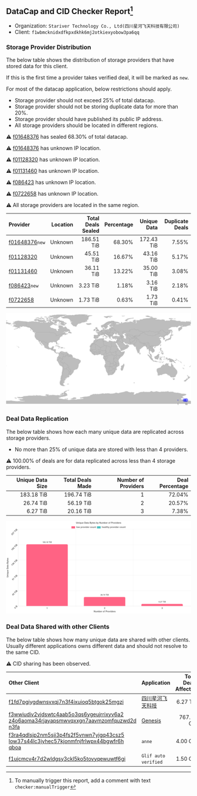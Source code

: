 ## DataCap and CID Checker Report[^1]
 - Organization: `Stariver Technology Co., Ltd(四川星河飞天科技有限公司)`
 - Client: `f1wbmcknidxdfkpxdkhk6mj2otkiexyobow3pa6qq`
### Storage Provider Distribution
The below table shows the distribution of storage providers that have stored data for this client.

If this is the first time a provider takes verified deal, it will be marked as `new`.

For most of the datacap application, below restrictions should apply.
 - Storage provider should not exceed 25% of total datacap.
 - Storage provider should not be storing duplicate data for more than 20%.
 - Storage provider should have published its public IP address.
 - All storage providers should be located in different regions.

⚠️ [f01648376](https://filfox.info/en/address/f01648376) has sealed 68.30% of total datacap.

⚠️ [f01648376](https://filfox.info/en/address/f01648376) has unknown IP location.

⚠️ [f01128320](https://filfox.info/en/address/f01128320) has unknown IP location.

⚠️ [f01131460](https://filfox.info/en/address/f01131460) has unknown IP location.

⚠️ [f086423](https://filfox.info/en/address/f086423) has unknown IP location.

⚠️ [f0722658](https://filfox.info/en/address/f0722658) has unknown IP location.

⚠️ All storage providers are located in the same region.

| Provider                                                    | Location | Total Deals Sealed | Percentage | Unique Data | Duplicate Deals |
| :---------------------------------------------------------- | -------: | -----------------: | ---------: | ----------: | --------------: |
| [f01648376](https://filfox.info/en/address/f01648376)`new`  |  Unknown |         186.51 TiB |     68.30% |  172.43 TiB |           7.55% |
| [f01128320](https://filfox.info/en/address/f01128320)       |  Unknown |          45.51 TiB |     16.67% |   43.16 TiB |           5.17% |
| [f01131460](https://filfox.info/en/address/f01131460)       |  Unknown |          36.11 TiB |     13.22% |   35.00 TiB |           3.08% |
| [f086423](https://filfox.info/en/address/f086423)`new`      |  Unknown |           3.23 TiB |      1.18% |    3.16 TiB |           2.18% |
| [f0722658](https://filfox.info/en/address/f0722658)         |  Unknown |           1.73 TiB |      0.63% |    1.73 TiB |           0.41% |

![Provider Distribution](https://raw.githubusercontent.com/data-preservation-programs/filplus-checker-assets/main/filecoin-project/filecoin-plus-large-datasets/issues/116/1671092519414.png)
### Deal Data Replication
The below table shows how each many unique data are replicated across storage providers.
- No more than 25% of unique data are stored with less than 4 providers.

⚠️ 100.00% of deals are for data replicated across less than 4 storage providers.

| Unique Data Size | Total Deals Made | Number of Providers | Deal Percentage |
| ---------------: | ---------------: | ------------------: | --------------: |
|       183.18 TiB |       196.74 TiB |                   1 |          72.04% |
|        26.74 TiB |        56.19 TiB |                   2 |          20.57% |
|         6.27 TiB |        20.16 TiB |                   3 |           7.38% |

![Replication Distribution](https://raw.githubusercontent.com/data-preservation-programs/filplus-checker-assets/main/filecoin-project/filecoin-plus-large-datasets/issues/116/1671092520043.png)
### Deal Data Shared with other Clients
The below table shows how many unique data are shared with other clients.
Usually different applications owns different data and should not resolve to the same CID.

⚠️ CID sharing has been observed.

| Other Client                                                                                                                                                                                                              | Application                                                                                 | Total Deals Affected | Unique CIDs |          Verifier |
| :------------------------------------------------------------------------------------------------------------------------------------------------------------------------------------------------------------------------ | :------------------------------------------------------------------------------------------ | -------------------: | ----------: | ----------------: |
| [f1fd7pgiygdwnsvxqj7n3f4ixuioq5btgok25mgzi](https://filfox.info/en/address/f1fd7pgiygdwnsvxqj7n3f4ixuioq5btgok25mgzi)                                                                                                     | [四川星河飞天科技](https://github.com/filecoin-project/filecoin-plus-client-onboarding/issues/1325) |             6.27 TiB |      14,382 |         Steven Li |
| [f3wwiudiv2vjdswtc4aab5o3qs6ygeujrrixyv6a2<br/>z4o6aoma34rjayapsmwvqxxgn7aavmzomfquzwd2d<br/>n3fa](https://filfox.info/en/address/f3wwiudiv2vjdswtc4aab5o3qs6ygeujrrixyv6a2z4o6aoma34rjayapsmwvqxxgn7aavmzomfquzwd2dn3fa) | [Genesis](https://github.com/filecoin-project/filecoin-plus-client-onboarding/issues/1700)  |           767.50 GiB |         171 |         Steven Li |
| [f3ra4qdlsjp2nm5sji3p4fs2f5vnwn7yjgq43csz5<br/>low37s44lc3jyhec57kjonmfnjfrlwpx44bgwfr6h<br/>qboa](https://filfox.info/en/address/f3ra4qdlsjp2nm5sji3p4fs2f5vnwn7yjgq43csz5low37s44lc3jyhec57kjonmfnjfrlwpx44bgwfr6hqboa) | `anne`                                                                                      |             4.00 GiB |           1 |            Neo Ge |
| [f1ujcmcv4r7d2wldgsy3ckl5ko5tovyqewuwtf6gi](https://filfox.info/en/address/f1ujcmcv4r7d2wldgsy3ckl5ko5tovyqewuwtf6gi)                                                                                                     | `Glif auto verified`                                                                        |             1.50 GiB |           3 | Jonathan Schwartz |

[^1]: To manually trigger this report, add a comment with text `checker:manualTrigger`
